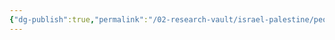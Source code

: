 ```yaml
---
{"dg-publish":true,"permalink":"/02-research-vault/israel-palestine/people/benjamin-netanyahu/","created":"2025-08-22T20:53:21.340-04:00","updated":"2025-08-22T20:59:57.234-04:00"}
---
```


